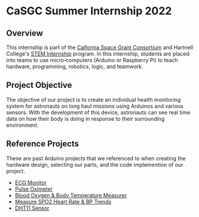 # CaSGC Summer Internship 2022
## Overview 
This internship is part of the <a href="https://casgc.ucsd.edu/?page_id=7229">Calfornia Space Grant Consortium</a> and Hartnell College's <a href="https://hartnellstem.org/the-program/">STEM Internship<a> program. In this internship, students are placed into teams to use micro‐computers (Arduino or Raspberry Pi) to teach hardware, programming, robotics, logic, and teamwork.
## Project Objective
The objective of our project is to create an individual health monitoring system for astronauts on long haul missions using Arduinos and various sensors. With the development of this device, astronauts can see real time data on how their body is doing in response to their surrounding environment.

## Reference Projects  
These are past Arduino projects that we referenced to when creating the hardware design, selecting our parts, and the code implemention of our project. 
- <a href="https://create.arduino.cc/projecthub/rushilsaraswat/ecg-monitor-ad505c?ref=tag&ref_id=health&offset=8">ECG Monitor</a>
- <a href="https://create.arduino.cc/projecthub/gatoninja236/open-source-pulse-oximeter-for-covid-19-4764c5?ref=tag&ref_id=health&offset=3">Pulse Oximeter</a>
- <a href="https://create.arduino.cc/projecthub/DKARDU/how-to-make-blood-oxygen-body-temperature-measurement-583c31">Blood Oxygen & Body Temperature Measurer</a>
- <a href="https://create.arduino.cc/projecthub/protocentral/measure-spo2-heart-rate-and-bp-trends-bpt-using-arduino-bcc316">Measure SPO2 Heart Rate & BP Trends</a>
- <a href="https://create.arduino.cc/projecthub/pibots555/how-to-connect-dht11-sensor-with-arduino-uno-f4d239">DHT11 Sensor </a>
